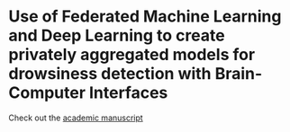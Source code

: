 # Use of Federated Machine Learning and Deep Learning to create privately aggregated models for drowsiness detection with Brain-Computer Interfaces

Check out the [academic manuscript](./TFM_manuscript.pdf)
